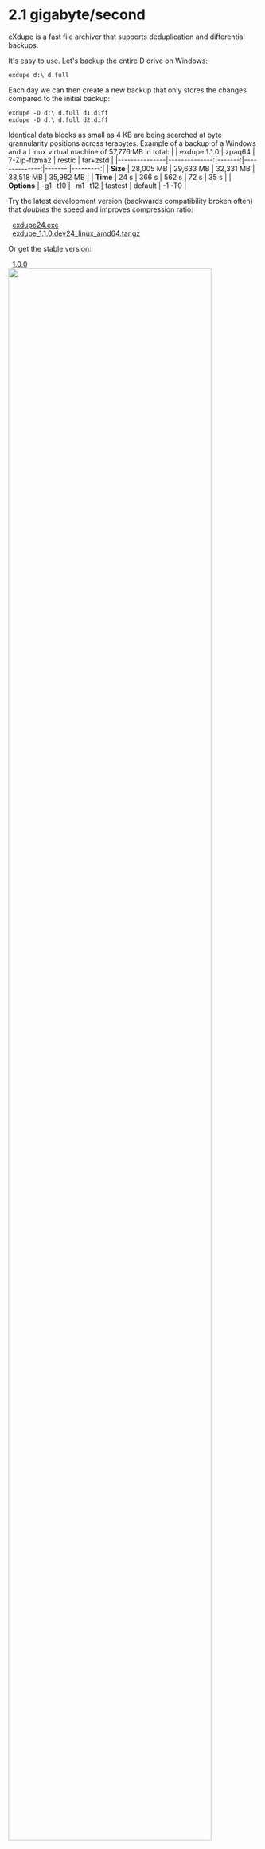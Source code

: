 # 2.1 gigabyte/second
eXdupe is a fast file archiver that supports deduplication and differential backups.

It's easy to use. Let's backup the entire D drive on Windows:

`exdupe d:\ d.full`

Each day we can then create a new backup that only stores the changes compared to the initial backup:

`exdupe -D d:\ d.full d1.diff`<br>
`exdupe -D d:\ d.full d2.diff`<br>

Identical data blocks as small as 4 KB are being searched at byte grannularity positions across terabytes. Example of a backup of a Windows and a Linux virtual machine of 57,776 MB in total:
|               | exdupe 1.1.0 | zpaq64 | 7-Zip-flzma2 | restic | tar+zstd |
|---------------|--------------:|-------:|--------------:|-------:|---------:|
| **Size**          |     28,005 MB | 29,633 MB |     32,331 MB | 33,518 MB | 35,982 MB |
| **Time**          |          24 s |    366 s |         562 s |     72 s |     35 s |
| **Options**       |       -g1 -t10 | -m1 -t12 |       fastest | default |    -1 -T0 |

Try the latest development version (backwards compatibility broken often) that *doubles* the speed and improves compression ratio:

&nbsp;&nbsp;[exdupe24.exe](https://github.com/rrrlasse/exdupe/raw/stuff/beta/exdupe24.exe)
<br>&nbsp;&nbsp;[exdupe_1.1.0.dev24_linux_amd64.tar.gz](https://github.com/rrrlasse/eXdupe/raw/stuff/beta/exdupe_1.1.0.dev24_linux_amd64.tar.gz)

Or get the stable version:

&nbsp;&nbsp;[1.0.0](https://github.com/rrrlasse/eXdupe/releases/tag/v1.0.0)
<br><img src="https://github.com/rrrlasse/exdupe/blob/stuff/cmd.webp" width="90%">
